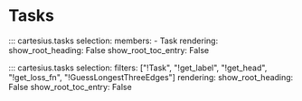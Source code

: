 # Tasks

::: cartesius.tasks
    selection:
      members: 
        - Task
    rendering:
      show_root_heading: False
      show_root_toc_entry: False

::: cartesius.tasks
    selection:
      filters: ["!Task", "!get_label", "!get_head", "!get_loss_fn", "!GuessLongestThreeEdges"]
    rendering:
      show_root_heading: False
      show_root_toc_entry: False
